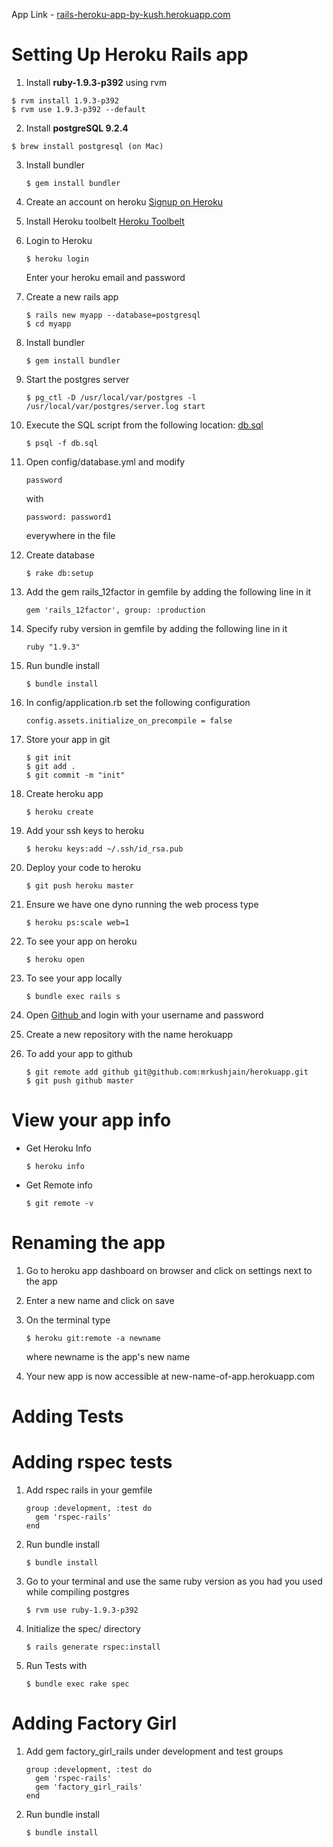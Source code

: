 App Link - [ rails-heroku-app-by-kush.herokuapp.com ](http://rails-heroku-app-by-kush.herokuapp.com/)
# Setting Up Heroku Rails app

1. Install **ruby-1.9.3-p392** using rvm 
```
$ rvm install 1.9.3-p392 
$ rvm use 1.9.3-p392 --default
```

2. Install **postgreSQL 9.2.4**
```
$ brew install postgresql (on Mac)
```

3. Install bundler
    
    ```
    $ gem install bundler
    ```

4. Create an account on heroku
[Signup on Heroku](https://api.heroku.com/signup/devcenter)

5. Install Heroku toolbelt
[Heroku Toolbelt](https://toolbelt.heroku.com/)

6. Login to Heroku

    ```
    $ heroku login
    ```

    Enter your heroku email and password

7. Create a new rails app

    ```
    $ rails new myapp --database=postgresql
    $ cd myapp
    ```

8. Install bundler
    
    ```
    $ gem install bundler
    ```

9. Start the postgres server

    ```
    $ pg_ctl -D /usr/local/var/postgres -l /usr/local/var/postgres/server.log start
    ```

10. Execute the SQL script from the following location:
[db.sql](https://github.com/mrkushjain/herokuapp/blob/master/db.sql)

    ```
    $ psql -f db.sql
    ```

11. Open config/database.yml and modify 
    ```
    password
    ```
    with
    ```
    password: password1
    ```
    everywhere in the file
   
12. Create database

    ```
    $ rake db:setup
    ```

13. Add the gem rails_12factor in gemfile by adding the following line in it
    ```
    gem 'rails_12factor', group: :production
    ```

14. Specify ruby version in gemfile by adding the following line in it
    ```
    ruby "1.9.3"
    ```

15. Run bundle install

    ```
    $ bundle install
    ```
    
16. In config/application.rb set the following configuration
    ```
    config.assets.initialize_on_precompile = false
    ```

18. Store your app in git

    ```
    $ git init
    $ git add .
    $ git commit -m "init"
    ```

19. Create heroku app

    ```
    $ heroku create
    ```
    
20. Add your ssh keys to heroku

    ```
    $ heroku keys:add ~/.ssh/id_rsa.pub
    ```

21. Deploy your code to heroku

    ```
    $ git push heroku master
    ```

22. Ensure we have one dyno running the web process type

    ```
    $ heroku ps:scale web=1
    ```

23. To see your app on heroku 

    ```
    $ heroku open
    ```

24. To see your app locally

    ```
    $ bundle exec rails s
    ```

25. Open [ Github ](www.github.com) and login with your username and password
26. Create a new repository with the name herokuapp
27. To add your app to github

    ```
    $ git remote add github git@github.com:mrkushjain/herokuapp.git
    $ git push github master
    ```
   
# View your app info

* Get Heroku Info

    ```
    $ heroku info
    ```
* Get Remote info

    ```
    $ git remote -v
    ```

# Renaming the app

1. Go to heroku app dashboard on browser and click on settings next to the app
2. Enter a new name and click on save
3. On the terminal type

   ```
   $ heroku git:remote -a newname
   ```
   where newname is the app's new name
4. Your new app is now accessible at new-name-of-app.herokuapp.com

# Adding Tests

Adding rspec tests
==================

1. Add rspec rails in your gemfile
    ```
    group :development, :test do
      gem 'rspec-rails'
    end
    ```
2. Run bundle install

    ```
    $ bundle install
    ```

3. Go to your terminal and use the same ruby version as you had you used while compiling postgres

    ```
    $ rvm use ruby-1.9.3-p392
    ```

4. Initialize the spec/ directory

    ```
    $ rails generate rspec:install
    ```

5. Run Tests with

    ```
    $ bundle exec rake spec
    ```

Adding Factory Girl
===================

1. Add gem factory_girl_rails under development and test groups
    ```
    group :development, :test do
      gem 'rspec-rails'
      gem 'factory_girl_rails'
    end
    ```
2. Run bundle install

    ```
    $ bundle install
    ```

